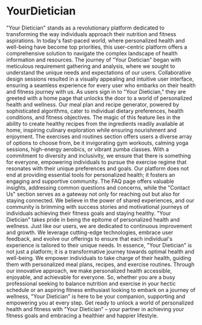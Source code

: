 # YourDietician

"Your Dietician" stands as a revolutionary platform dedicated to transforming the way individuals approach their nutrition and fitness aspirations. In today's fast-paced world, where personalized health and well-being have become top priorities, this user-centric platform offers a comprehensive solution to navigate the complex landscape of health information and resources.
The journey of "Your Dietician" began with meticulous requirement gathering and analysis, where we sought to understand the unique needs and expectations of our users. Collaborative design sessions resulted in a visually appealing and intuitive user interface, ensuring a seamless experience for every user who embarks on their health and fitness journey with us.
As users sign in to "Your Dietician," they are greeted with a home page that unlocks the door to a world of personalized health and wellness. Our meal plan and recipe generator, powered by sophisticated algorithms, cater to individual dietary preferences, health conditions, and fitness objectives. The magic of this feature lies in the ability to create healthy recipes from the ingredients readily available at home, inspiring culinary exploration while ensuring nourishment and enjoyment.
The exercises and routines section offers users a diverse array of options to choose from, be it invigorating gym workouts, calming yoga sessions, high-energy aerobics, or vibrant zumba classes. With a commitment to diversity and inclusivity, we ensure that there is something for everyone, empowering individuals to pursue the exercise regime that resonates with their unique preferences and goals.
Our platform does not end at providing essential tools for personalized health; it fosters an engaging and supportive community. The FAQ page offers valuable insights, addressing common questions and concerns, while the "Contact Us" section serves as a gateway not only for reaching out but also for staying connected. We believe in the power of shared experiences, and our community is brimming with success stories and motivational journeys of individuals achieving their fitness goals and staying healthy.
"Your Dietician" takes pride in being the epitome of personalized health and wellness. Just like our users, we are dedicated to continuous improvement and growth. We leverage cutting-edge technologies, embrace user feedback, and evolve our offerings to ensure that each individual's experience is tailored to their unique needs.
In essence, "Your Dietician" is not just a platform; it is a transformative journey towards optimal health and well-being. We empower individuals to take charge of their health, guiding them with personalized meal plans, recipes, and exercise routines. Through our innovative approach, we make personalized health accessible, enjoyable, and achievable for everyone.
So, whether you are a busy professional seeking to balance nutrition and exercise in your hectic schedule or an aspiring fitness enthusiast looking to embark on a journey of wellness, "Your Dietician" is here to be your companion, supporting and empowering you at every step. Get ready to unlock a world of personalized health and fitness with "Your Dietician" – your partner in achieving your fitness goals and embracing a healthier and happier lifestyle.
 


